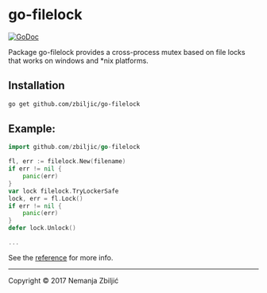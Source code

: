 # go-filelock

[![GoDoc](https://godoc.org/github.com/zbiljic/go-filelock?status.svg)](https://godoc.org/github.com/zbiljic/go-filelock)

Package go-filelock provides a cross-process mutex based on file locks that works on windows and *nix platforms.

## Installation

```bash
go get github.com/zbiljic/go-filelock
```

## Example:

```go
import github.com/zbiljic/go-filelock

fl, err := filelock.New(filename)
if err != nil {
    panic(err)
}
var lock filelock.TryLockerSafe
lock, err = fl.Lock()
if err != nil {
    panic(err)
}
defer lock.Unlock()

...
```

See the [reference][] for more info.

[reference]: http://godoc.org/github.com/zbiljic/go-filelock

---

Copyright © 2017 Nemanja Zbiljić
